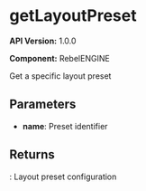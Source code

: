# getLayoutPreset

**API Version:** 1.0.0

**Component:** RebelENGINE

Get a specific layout preset

## Parameters

- **name**: Preset identifier

## Returns

: Layout preset configuration

